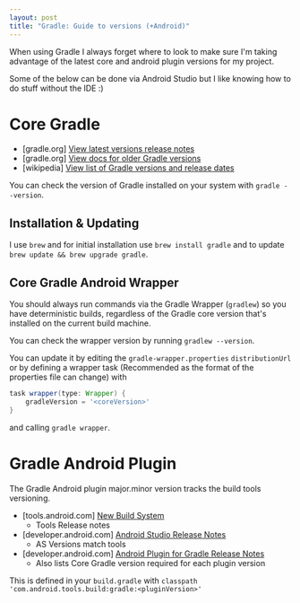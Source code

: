 ```yaml
---
layout: post
title: "Gradle: Guide to versions (+Android)"
---
```


When using Gradle I always forget where to look to make sure I'm taking advantage of the latest core and android plugin versions for my project. 

Some of the below can be done via Android Studio but I like knowing how to do stuff without the IDE :)

#  Core Gradle

- [gradle.org] [View latest versions release notes](https://docs.gradle.org/current/release-notes)
- [gradle.org] [View docs for older Gradle versions](http://gradle.org/gradle-download/)
- [wikipedia] [View list of Gradle versions and release dates](https://en.wikipedia.org/wiki/Gradle)

You can check the version of Gradle installed on your system with `gradle --version`. 

## Installation & Updating

I use `brew` and for initial installation use `brew install gradle` and to update `brew update && brew upgrade gradle`.

## Core Gradle Android Wrapper

You should always run commands via the Gradle Wrapper (`gradlew`) so you have deterministic builds, regardless of the Gradle core version that's installed on the current build machine.

You can check the wrapper version by running `gradlew --version`. 

You can update it by editing the `gradle-wrapper.properties` `distributionUrl` or by defining a wrapper task (Recommended as the format of the properties file can change) with

```gradle
task wrapper(type: Wrapper) {
    gradleVersion = '<coreVersion>'
}
```

and calling `gradle wrapper`.

# Gradle Android Plugin

The Gradle Android plugin major.minor version tracks the build tools versioning.

- [tools.android.com] [New Build System](http://tools.android.com/tech-docs/new-build-system)
  - Tools Release notes
- [developer.android.com] [Android Studio Release Notes](https://developer.android.com/studio/releases/index.html)
  - AS Versions match tools
- [developer.android.com] [Android Plugin for Gradle Release Notes](https://developer.android.com/studio/releases/gradle-plugin.html)
  - Also lists Core Gradle version required for each plugin version

This is defined in your `build.gradle` with `classpath 'com.android.tools.build:gradle:<pluginVersion>'`
